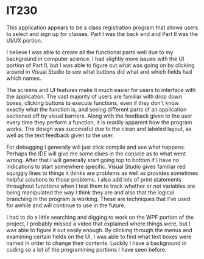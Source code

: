# IT230

This application appears to be a class registration program that allows users to select and sign up for classes. Part I was the back end and Part II was the UI/UX portion.

I believe I was able to create all the functional parts well due to my background in computer science. I had slightly more issues with the UI portion of Part II, but I was able to figure out what was going on by clicking around in Visual Studio to see what buttons did what and which fields had which names.

The screens and UI features make it much easier for users to interface with the application. The vast majority of users are familiar with drop down boxes, clicking buttons to execute functions, even if they don't know exactly what the function is, and seeing different parts of an application sectioned off by visual barriers. Along with the feedback given to the user every time they perform a function, it is readily apparent how the program works. The design was successful due to the clean and labeled layout, as well as the text feedback given to the user.

For debugging I generally will just click compile and see what happens. Perhaps the IDE will give me some clues in the console as to what went wrong. After that I will generally start going top to bottom if I have no indications to start somewhere specific. Visual Studio gives familiar red squiggly lines to things it thinks are problems as well as provides sometimes helpful solutions to those problems. I also add lots of print statements throughout functions when I test them to track whether or not variables are being manipulated the way I think they are and also that the logical branching in the program is working. These are techniques that I've used for awhile and will continue to use in the future.

I had to do a little searching and digging to work on the WPF portion of the project, I probably missed a video that explained where things were, but I was able to figure it out easily enough. By clicking through the menus and examining certain fields on the UI, I was able to find what text boxes were named in order to change their contents. Luckily I have a background in coding so a lot of the programming portions I have seen before.
